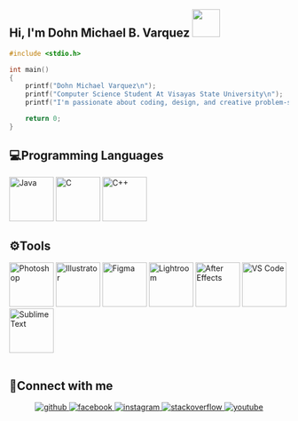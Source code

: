 <h2> Hi, I'm Dohn Michael B. Varquez <img src="https://media1.giphy.com/media/v1.Y2lkPTc5MGI3NjExYzRxbXU3c3VjaWY2YXl5bWRxbXhxaDl3Z241NTl1aGducWtjZnJkeiZlcD12MV9pbnRlcm5hbF9naWZfYnlfaWQmY3Q9cw/zeu9rJLUf0SE0Lb1Yl/giphy.webp" width="50"></h2>

```C
#include <stdio.h>

int main()
{
    printf("Dohn Michael Varquez\n");
    printf("Computer Science Student At Visayas State University\n");
    printf("I'm passionate about coding, design, and creative problem-solving.\n");

    return 0;
}

```
## 💻Programming Languages
<div align="left">
  <img src="https://img.icons8.com/color/48/000000/java-coffee-cup-logo--v1.png" alt="Java" width="80"/>
  <img src="https://img.icons8.com/color/48/000000/c-programming.png" alt="C" width="80"/>
  <img src="https://img.icons8.com/color/48/000000/c-plus-plus-logo.png" alt="C++" width="80"/>
</div>

## ⚙️Tools
<div align="left">
  <img src="https://img.icons8.com/color/48/000000/adobe-photoshop.png" alt="Photoshop" width="80"/>
  <img src="https://img.icons8.com/color/48/000000/adobe-illustrator.png" alt="Illustrator" width="80"/>
  <img src="https://img.icons8.com/color/48/000000/figma.png" alt="Figma" width="80"/>
  <img src="https://img.icons8.com/color/48/000000/adobe-lightroom.png" alt="Lightroom" width="80"/>
  <img src="https://img.icons8.com/color/48/000000/adobe-after-effects.png" alt="After Effects" width="80"/>
  <img src="https://img.icons8.com/color/48/000000/visual-studio-code-2019.png" alt="VS Code" width="80"/>
  <img src="https://img.icons8.com/color/48/000000/sublime-text.png" alt="Sublime Text" width="80"/>
</div>

<br/>  

## 🔗Connect with me  
<div align="center">
<a href="https://github.com/Kikypochiki" target="_blank">
<img src=https://img.shields.io/badge/github-%2324292e.svg?&style=for-the-badge&logo=github&logoColor=white alt=github style="margin-bottom: 5px;" />
</a>
<a href="https://www.facebook.com/kiky.pochiki/" target="_blank">
<img src=https://img.shields.io/badge/facebook-%232E87FB.svg?&style=for-the-badge&logo=facebook&logoColor=white alt=facebook style="margin-bottom: 5px;" />
</a>
<a href="https://www.instagram.com/you_are_notbeautiful_but_i/" target="_blank">
<img src=https://img.shields.io/badge/instagram-%23000000.svg?&style=for-the-badge&logo=instagram&logoColor=white alt=instagram style="margin-bottom: 5px;" />
</a>
<a href="https://stackoverflow.com/users/17220865/dohn-varquez" target="_blank">
<img src=https://img.shields.io/badge/stackoverflow-%23F28032.svg?&style=for-the-badge&logo=stackoverflow&logoColor=white alt=stackoverflow style="margin-bottom: 5px;" />
</a>
<a href="https://www.youtube.com/@dohnvarquez6689" target="_blank">
<img src=https://img.shields.io/badge/youtube-%23EE4831.svg?&style=for-the-badge&logo=youtube&logoColor=white alt=youtube style="margin-bottom: 5px;" />
</a>  
</div>  

<br/>
